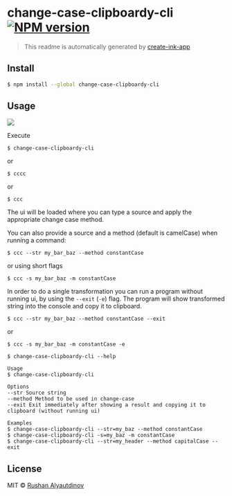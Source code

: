 # change-case-clipboardy-cli [![NPM version][npm-image]][npm-url]

> This readme is automatically generated by [create-ink-app](https://github.com/vadimdemedes/create-ink-app)

## Install

```bash
$ npm install --global change-case-clipboardy-cli
```

## Usage

![](https://github.com/akgondber/change-case-clipboardy-cli/blob/main/media/usage-demo.gif)

Execute

```
$ change-case-clipboardy-cli
```

or

```
$ cccc
```

or

```
$ ccc
```

The ui will be loaded where you can type a source and apply the appropriate change case method.

You can also provide a source and a method (default is camelCase) when running a command:

```
$ ccc --str my_bar_baz --method constantCase
```

or using short flags

```
$ ccc -s my_bar_baz -m constantCase
```

In order to do a single transformation you can run a program without running ui, by using the `--exit` (`-e`) flag. The program will show transformed string into the console and copy it to clipboard.

```
$ ccc --str my_bar_baz --method constantCase --exit
```

or

```
$ ccc -s my_bar_baz -m constantCase -e
```

```
$ change-case-clipboardy-cli --help

Usage
$ change-case-clipboardy-cli

Options
--str Source string
--method Method to be used in change-case
--exit Exit immediately after showing a result and copying it to clipboard (without running ui)

Examples
$ change-case-clipboardy-cli --str=my_baz --method constantCase
$ change-case-clipboardy-cli -s=my_baz -m constantCase
$ change-case-clipboardy-cli --str=my_header --method capitalCase --exit
```

## License

MIT © [Rushan Alyautdinov](https://github.com/akgondber)

[npm-image]: https://img.shields.io/npm/v/change-case-clipboardy-cli.svg?style=flat
[npm-url]: https://npmjs.org/package/change-case-clipboardy-cli
```
